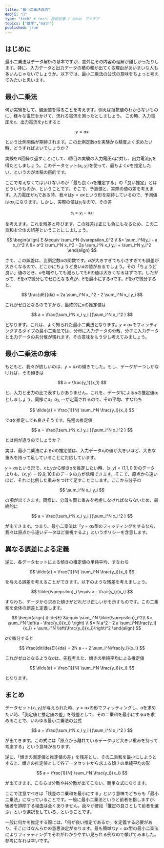 ```yaml
---
title: "最小二乗法の話"
emoji: "🤖"
type: "tech" # tech: 技術記事 / idea: アイデア
topics: ["数学","math"]
published: true
---
```


## はじめに

最小二乗法はデータ解析の基本ですが、意外にその内容の理解が難しかったりします。特に、入力データと出力データの積の和が出てくる理由があいまいな人も多いんじゃないでしょうか。以下では、最小二乗法の公式の意味をちょっと考えてみたいと思います。

## 最小二乗法

何か実験をして、観測値を得ることを考えます。例えば抵抗値のわからないものに、様々な電圧をかけて、流れる電流を測ったとしましょう。
この時、入力電圧を$x$、出力電流を$y$とすると

$$
y = a x
$$

という比例関係が期待されます。この比例定数$a$を実験から精度よく求めたい時、どうすればよいでしょうか？

実験を$N$回繰り返すことにして、$i$番目の実験の入力電圧$x_i$に対し、出力電流$y_i$を得たとしましょう。このデータセット$(x_i, y_i)$を使って、最もよく$a$を推定したい、というのが本稿の目的です。

ここで考えなくてはいけないのが「最も良く$a$を推定する」の「良い推定」とはどういうものか、ということです。そこで、予測値と、実際の値の差を考えます。入力電圧が$x_i$である時、我々は$y=ax$という形を期待しているので、予測値は$a x_i$になります。しかし、実際の値は$y_i$なので、その差

$$
\varepsilon_i = y_i - a x_i
$$

を考えます。これを残差と呼びます。この残差は正にも負にもなるため、この二乗和を全体の誤差ということにしましょう。

$$
\begin{align}
E &\equiv \sum_i^N (\varepsilon_i)^2 \\
&= \sum_i^N(y_i - a x_i)^2 \\
&= a^2 \sum_i^N x_i^2 - 2a \sum_i^N x_i y_i + \sum_i^N y_i^2
\end{align}
$$

さて、この誤差は、比例定数$a$の関数です。$a$が大きすぎても小さすぎても誤差が大きくなるので、どこかにちょうど良い$a$の値があるでしょう。その「ちょうど良い」値のとき、$a$を増やしても減らしても$E$の値は大きくなるはずです。したがって、$E$を$a$で微分してゼロとなる点が、$E$を最小にする$a$です。$E$を$a$で微分すると、

$$
\frac{dE}{da} = 2a \sum_i^N x_i^2 - 2 \sum_i^N x_i y_i 
$$

これがゼロとなるのですから、最終的に$a$の推定値は

$$
a = \frac{\sum_i^N x_i y_i }{\sum_i^N x_i^2 }
$$

となります。これは、よく知られた最小二乗法となります。$y=ax$でフィッティングするタイプの最小二乗法では、分母に入力データの分散、分子に入力データと出力データの共分散が現れます。その意味をもう少し考えてみましょう。

## 最小二乗法の意味

もともと、我々が欲しいのは、$y=ax$の傾きでした。もし、データが一つしかなければ、その傾きは

$$
a = \frac{y_1}{x_1}
$$

と、入力と出力の比で表すしかありません。これを、データ1による$a$の推定値$a_1$としましょう。同様に$a_2, a_3, \cdots$が定義されるので、その平均、すなわち

$$
\tilde{a} = \frac{1}{N} \sum_i^N \frac{y_i}{x_i}
$$

で$a$を推定しても良さそうです。先程の推定値

$$
a = \frac{\sum_i^N x_i y_i }{\sum_i^N x_i^2 }
$$

とは何が違うのでしょうか？

実は、最小二乗法による$a$の推定値は、入力データ$x_i$の値が大きいほど、大きな重みを持って足していることに対応しています。

$y=ax$という形で、$x$と$y$から傾き$a$を推定したい時、$(x, y) = (1.1, 0.9)$のデータよりも、$(x, y) = (9.9, 10.1)$のデータの方が信頼できます。そこで、原点から遠いほど、それに比例した重みをつけて足すことにします。ここから分子の

$$
\sum_i^N x_i y_i
$$

の項が出てきます。同様に、分母も同じ重みを考慮しなければならないため、最終的に

$$
a = \frac{\sum_i^N x_i y_i }{\sum_i^N x_i^2 }
$$

が出てきます。つまり、最小二乗法は「$y=ax$型のフィッティングをするなら、我々は原点から遠いデータほど重視するよ」というポリシーを含意します。

## 異なる誤差による定義

逆に、各データセットによる傾きの推定値の単純平均、すなわち

$$
\tilde{a} = \frac{1}{N} \sum_i^N \frac{y_i}{x_i}
$$

を与える誤差を考えることができます。以下のような残差を考えましょう。

$$
\tilde{\varepsilon}_i \equiv a - \frac{y_i}{x_i}
$$

すなわち、データから求めた傾きがどれだけ正しいかを示すものです。この二乗和を全体の誤差と定義します。

$$
\begin{align}
\tilde{E} &\equiv \sum_i^N \tilde{\varepsilon}_i^2\\
&= \sum_i^N \left(a - \frac{y_i}{x_i} \right) \\
&= N a^2 - 2 a \sum_i^N\frac{y_i}{x_i} + \sum_i^N \left(\frac{y_i}{x_i}\right)^2
\end{align}
$$

$a$で微分すると

$$
\frac{d\tilde{E}}{da} = 2N a - - 2 \sum_i^N\frac{y_i}{x_i}
$$

これがゼロとなるような$a$は、先程考えた、傾きの単純平均による推定値

$$
\tilde{a} = \frac{1}{N} \sum_i^N \frac{y_i}{x_i}
$$

となります。

## まとめ

データセット$(x_i, y_i)$が与えられた時、$y=ax$の形でフィッティングし、$a$を求めたい時、「測定値と推定値の差」を残差として、その二乗和を最小にする$a$を求めることで、いわゆる最小二乗法の公式

$$
a = \frac{\sum_i^N x_i y_i }{\sum_i^N x_i^2 }
$$

が出てきます。この式には「原点から離れているデータほど大きい重みを持って考慮する」という意味があります。

逆に、「傾きの測定値と推定値の差」を残差とし、その二乗和を最小にしようとすると、傾きの推定値として各データセットから求まる傾きの単純平均の形

$$
a = \frac{1}{N} \sum_i^N \frac{y_i}{x_i}
$$

が出てきます。こちらは分散や共分散が出てこない、簡単な式になります。

ここで注意すべきは「残差の二乗和を最小にする」という意味でどちらも「最小二乗法」になっていることです。一般に最小二乗法というと前者を指しますが、後者を排除する理由は全くありません。我々が普段「推定の良さとして前者を選ぶ」という選択をしている、ということです。

一般に何かを推定する際には、「何が良い推定であるか」を定義する必要があり、そこにはなんらかの意思決定があります。最も簡単な$y=ax$型の最小二乗法によりフィッティングでそれがわかりやすい見られる例なので挙げてみました。参考になれば幸いです。
